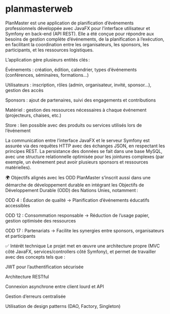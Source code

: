 # planmasterweb
PlanMaster est une application de planification d’événements professionnels développée avec JavaFX pour l’interface utilisateur et Symfony en back-end (API REST). Elle a été conçue pour répondre aux besoins de gestion complète d’événements, de la planification à l’exécution, en facilitant la coordination entre les organisateurs, les sponsors, les participants, et les ressources logistiques.

L’application gère plusieurs entités clés :

Événements : création, édition, calendrier, types d’événements (conférences, séminaires, formations…)

Utilisateurs : inscription, rôles (admin, organisateur, invité, sponsor…), gestion des accès

Sponsors : ajout de partenaires, suivi des engagements et contributions

Matériel : gestion des ressources nécessaires à chaque événement (projecteurs, chaises, etc.)

Store : lien possible avec des produits ou services utilisés lors de l’événement

La communication entre l’interface JavaFX et le serveur Symfony est assurée via des requêtes HTTP avec des échanges JSON, en respectant les principes REST. La persistance des données se fait dans une base MySQL, avec une structure relationnelle optimisée pour les jointures complexes (par exemple, un événement peut avoir plusieurs sponsors et ressources matérielles).

🌍 Objectifs alignés avec les ODD
PlanMaster s’inscrit aussi dans une démarche de développement durable en intégrant les Objectifs de Développement Durable (ODD) des Nations Unies, notamment :

ODD 4 : Éducation de qualité → Planification d’événements éducatifs accessibles

ODD 12 : Consommation responsable → Réduction de l’usage papier, gestion optimisée des ressources

ODD 17 : Partenariats → Facilite les synergies entre sponsors, organisateurs et participants

✅ Intérêt technique
Le projet met en œuvre une architecture propre (MVC côté JavaFX, services/controllers côté Symfony), et permet de travailler avec des concepts tels que :

JWT pour l’authentification sécurisée

Architecture RESTful

Connexion asynchrone entre client lourd et API

Gestion d’erreurs centralisée

Utilisation de design patterns (DAO, Factory, Singleton)
